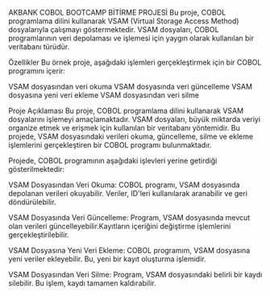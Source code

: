 AKBANK COBOL BOOTCAMP BİTİRME PROJESİ
Bu proje, COBOL programlama dilini kullanarak VSAM (Virtual Storage Access Method) dosyalarıyla çalışmayı göstermektedir. VSAM dosyaları, COBOL programlarının veri depolaması ve işlemesi için yaygın olarak kullanılan bir veritabanı türüdür.

Özellikler
Bu örnek proje, aşağıdaki işlemleri gerçekleştirmek için bir COBOL programını içerir:

VSAM dosyasından veri okuma
VSAM dosyasında veri güncelleme
VSAM dosyasına yeni veri ekleme
VSAM dosyasından veri silme

Proje Açıklaması
Bu proje, COBOL programlama dilini kullanarak VSAM dosyalarını işlemeyi amaçlamaktadır.
VSAM dosyaları, büyük miktarda veriyi organize etmek ve erişmek için kullanılan bir veritabanı yöntemidir.
Bu projede, VSAM dosyasındaki verileri okuma, güncelleme, silme ve ekleme işlemlerini gerçekleştiren bir COBOL programı bulunmaktadır.

Projede, COBOL programının aşağıdaki işlevleri yerine getirdiği gösterilmektedir:

VSAM Dosyasından Veri Okuma: COBOL programı, VSAM dosyasında depolanan verileri okuyabilir. Veriler, ID'leri kullanılarak aranabilir ve geri döndürülebilir.

VSAM Dosyasında Veri Güncelleme: Program, VSAM dosyasında mevcut olan verileri güncelleyebilir.Kayıtların içeriğini değiştirme işlemlerini gerçekleştirilebilir.

VSAM Dosyasına Yeni Veri Ekleme: COBOL programım, VSAM dosyasına yeni veriler ekleyebilir. Bu, yeni bir kayıt oluşturma işlemidir.

VSAM Dosyasından Veri Silme: Program, VSAM dosyasındaki belirli bir kaydı silebilir. Bu işlem, kaydı tamamen kaldırabilir.
